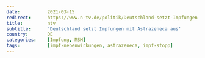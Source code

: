 ```yaml
---
date:          2021-03-15
redirect:      https://www.n-tv.de/politik/Deutschland-setzt-Impfungen-mit-Astrazeneca-aus-article22426727.html
title:         ntv
subtitle:      'Deutschland setzt Impfungen mit Astrazeneca aus'
country:       DE
categories:    [Impfung, MSM]
tags:          [impf-nebenwirkungen, astrazeneca, impf-stopp]
---
```

